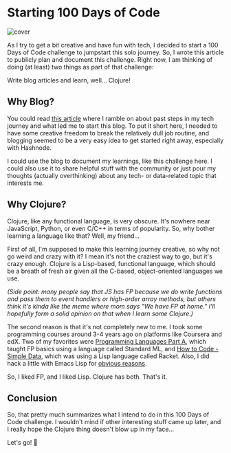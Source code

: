 # Starting 100 Days of Code

![cover](https://cdn.hashnode.com/res/hashnode/image/upload/v1689979259371/f22af876-e806-47af-abdb-a00babb23468.png?w=1600&h=840&fit=crop&crop=entropy&auto=compress,format&format=webp)

As I try to get a bit creative and have fun with tech, I decided to start a 100 Days of Code challenge to jumpstart this solo journey. So, I wrote this article to publicly plan and document this challenge. Right now, I am thinking of doing (at least) two things as part of that challenge:

Write blog articles and learn, well... Clojure!

## Why Blog?

You could read [this article](https://wipdev.hashnode.dev/what-got-me-here) where I ramble on about past steps in my tech journey and what led me to start this blog. To put it short here, I needed to have some creative freedom to break the relatively dull job routine, and blogging seemed to be a very easy idea to get started right away, especially with Hashnode.

I could use the blog to document my learnings, like this challenge here. I could also use it to share helpful stuff with the community or just pour my thoughts (actually overthinking) about any tech- or data-related topic that interests me.

## Why Clojure?

Clojure, like any functional language, is very obscure. It's nowhere near JavaScript, Python, or even C/C++ in terms of popularity. So, why bother learning a language like that? Well, my friend...

First of all, I'm supposed to make this learning journey creative, so why not go weird and crazy with it? I mean it's not the craziest way to go, but it's crazy enough. Clojure is a Lisp-based, functional language, which should be a breath of fresh air given all the C-based, object-oriented languages we use.

*(Side point: many people say that JS has FP because we do write functions and pass them to event handlers or high-order array methods, but others think it's kinda like the meme where mom says "We have FP at home." I'll hopefully form a solid opinion on that when I learn some Clojure.)*

The second reason is that it's not completely new to me. I took some programming courses around 3-4 years ago on platforms like Coursera and edX. Two of my favorites were [Programming Languages Part A](https://www.coursera.org/learn/programming-languages), which taught FP basics using a language called Standard ML, and [How to Code - Simple Data](https://www.edx.org/course/how-to-code-simple-data), which was using a Lisp language called Racket. Also, I did hack a little with Emacs Lisp for [obvious reasons](https://www.gnu.org/software/emacs/).

So, I liked FP, and I liked Lisp. Clojure has both. That's it.

## Conclusion

So, that pretty much summarizes what I intend to do in this 100 Days of Code challenge. I wouldn't mind if other interesting stuff came up later, and I really hope the Clojure thing doesn't blow up in my face...

Let's go! 🚀
